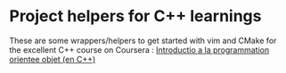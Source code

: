 # Project helpers for C++ learnings

These are some wrappers/helpers to get started with vim and CMake for the excellent C++ course on Coursera : [Introductio a la programmation orientee objet (en C++)](https://www.coursera.org/learn/programmation-orientee-objet-cpp/home/welcome)

